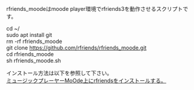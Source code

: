 rfriends_moodeはmoode player環境でrfriends3を動作させるスクリプトです。  
  
cd ~/  
sudo apt install git  
rm -rf rfriends_moode  
git clone https://github.com/rfriends/rfriends_moode.git  
cd rfriends_moode  
sh rfriends_moode.sh  
  
インストール方法は以下を参照して下さい。   
[ミュージックプレーヤーMoOde上にrfriendsをインストールする。](https://github.com/rfriends/rfriends_moode/wiki)
